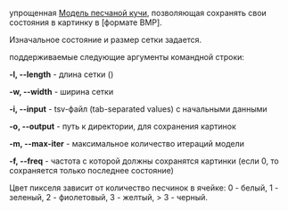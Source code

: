 

упрощенная [Модель песчаной кучи](https://en.wikipedia.org/wiki/Abelian_sandpile_model), позволяющая сохранять свои состояния в картинку в [формате BMP]. 

Изначальное состояние и размер сетки задается.  


поддерживаемые следующие аргументы командной строки:

  **-l, --length**   - длина сетки ()
  
  **-w, --width**    - ширина сетки 
  
  **-i, --input**    - tsv-файл (tab-separated values) c начальными данными
  
  **-o, --output**   - путь к директории, для сохранения картинок
  
  **-m, --max-iter** - максимальное количество итераций модели
  
  **-f, --freq**     - частота с которой должны сохранятся картинки (если 0, то сохраняется только последнее состояние)

Цвет пикселя зависит от количество песчинок  в ячейке: 0 - белый, 1 - зеленый, 2 - фиолетовый, 3 - желтый, > 3 - черный.







  
